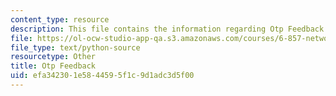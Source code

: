 ```yaml
---
content_type: resource
description: This file contains the information regarding Otp Feedback.
file: https://ol-ocw-studio-app-qa.s3.amazonaws.com/courses/6-857-network-and-computer-security-spring-2014/efa342301e5844595f1c9d1adc3d5f00_otp-feedback.py
file_type: text/python-source
resourcetype: Other
title: Otp Feedback
uid: efa34230-1e58-4459-5f1c-9d1adc3d5f00
---
```

